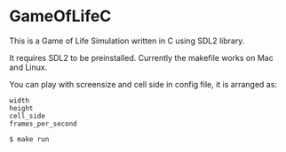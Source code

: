 # GameOfLifeC

This is a Game of Life Simulation written in C using SDL2 library.

It requires SDL2 to be preinstalled. Currently the makefile works on Mac and
Linux.

You can play with screensize and cell side in config file, it is arranged as:
```
width
height
cell_side
frames_per_second
```

```bash
$ make run
```
